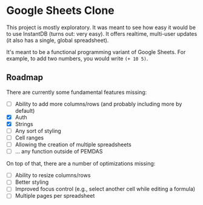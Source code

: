 # Google Sheets Clone

This project is mostly exploratory. It was meant to see how easy it would be to use InstantDB (turns out: very easy). It offers realtime, multi-user updates (it also has a single, global spreadsheet).

It's meant to be a functional programming variant of Google Sheets. For example, to add two numbers, you would write `(+ 10 5)`.

## Roadmap

There are currently some fundamental features missing:

- [ ] Ability to add more columns/rows (and probably including more by default)
- [x] Auth
- [x] Strings
- [ ] Any sort of styling
- [ ] Cell ranges
- [ ] Allowing the creation of multiple spreadsheets
- [ ] ... any function outside of PEMDAS

On top of that, there are a number of optimizations missing:

- [ ] Ability to resize columns/rows
- [ ] Better styling
- [ ] Improved focus control (e.g., select another cell while editing a formula)
- [ ] Multiple pages per spreadsheet
